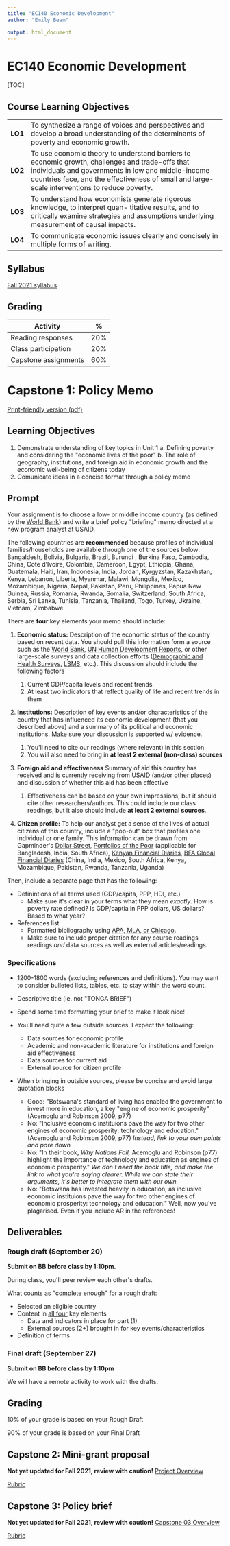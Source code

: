 ```yaml
---
title: "EC140 Economic Development"
author: "Emily Beam"

output: html_document
---
```


# EC140 Economic Development



[TOC]

## Course Learning Objectives 

|         |                                                              |
| ------- | ------------------------------------------------------------ |
| **LO1** | To synthesize a range of voices and perspectives and develop a broad understanding of the determinants of poverty and economic growth. |
| **LO2** | To use economic theory to understand barriers to economic growth, challenges and trade-offs that individuals and governments in low and middle-income countries face, and the effectiveness of small and large-scale interventions to reduce poverty. |
| **LO3** | To understand how economists generate rigorous knowledge, to interpret quan- titative results, and to critically examine strategies and assumptions underlying measurement of causal impacts. |
| **LO4** | To communicate economic issues clearly and concisely in multiple forms of writing. |



## Syllabus 

[Fall 2021 syllabus](files/ec140_syllabus_f21.pdf)



## Grading

| Activity             | %    |
| -------------------- | ---- |
| Reading responses    | 20%  |
| Class participation  | 20%  |
| Capstone assignments | 60%  |



# Capstone 1: Policy Memo

[Print-friendly version (pdf)](capstone-01_f21.pdf)



## Learning Objectives 

1. Demonstrate understanding of key topics in Unit 1
   a. Defining poverty and considering the "economic lives of the poor"
   b. The role of geography, institutions, and foreign aid in economic growth and the economic well-being of citizens today  
2. Comunicate ideas in a concise format through a policy memo 


## Prompt 

Your assignment is to choose a low- or middle income country (as defined by the [World Bank](https://datahelpdesk.worldbank.org/knowledgebase/articles/906519)) and write a brief policy "briefing" memo directed at a new program analyst at USAID. 

The following countries are **recommended** because profiles of individual families/households are available through one of the sources below: Bangaldesh, Bolivia, Bulgaria, Brazil, Burundi , Burkina Faso, Cambodia, China, Cote d’Ivoire, Colombia, Cameroon, Egypt, Ethiopia, Ghana, Guatemala, Haiti, Iran, Indonesia, India, Jordan, Kyrgyzstan, Kazakhstan, Kenya, Lebanon, Liberia, Myanmar, Malawi, Mongolia, Mexico, Mozambique, Nigeria, Nepal, Pakistan, Peru, Philippines, Papua New Guinea, Russia, Romania, Rwanda, Somalia, Switzerland, South Africa, Serbia, Sri Lanka, Tunisia, Tanzania, Thailand, Togo, Turkey, Ukraine, Vietnam, Zimbabwe



There are **four** key elements your memo should include: 

1. **Economic status:** Description of the economic status of the country based on recent data. You should pull this information form a source such as the [World Bank](https://data.worldbank.org/), [UN Human Development Reports](http://hdr.undp.org/en/content/download-data), or other large-scale surveys and data collection efforts ([Demographic and Health Surveys](https://www.dhsprogram.com/), [LSMS](https://www.worldbank.org/en/programs/lsms/initiatives/lsms-plus), etc.).  This discussion should include the following factors
   1. Current GDP/capita levels and recent trends
   2. At least two indicators that reflect quality of life and recent trends in them 

2. **Institutions:** Description of key events and/or characteristics of the country that has influenced its economic development (that you described above) and a summary of its political and economic institutions. Make sure your discussion is supported w/ evidence. 
   1. You'll need to cite our readings (where relevant) in this section
   2. You will also need to bring in **at least 2 external (non-class) sources**

3. **Foreign aid and effectiveness** Summary of aid this country has received and is currently receiving from [USAID](https://www.usaid.gov/) (and/or other places) and discussion of whether this aid has been effective 
   1. Effectiveness can be based on your own impressions, but it should cite other researchers/authors. This could include our class readings, but it also should include **at least 2 external sources**.

4. **Citizen profile:** To help our analyst get a sense of the lives of actual citizens of this country, include a  "pop-out" box that profiles one individual or one family. This information can be drawn from Gapminder's [Dollar Street](https://www.gapminder.org/dollar-street), [Portfolios of the Poor](http://www.portfoliosofthepoor.com/portfolios.asp) (applicable for Bangladesh, India, South Africa), [Kenyan Financial Diaries](https://www.fsdkenya.org/), [BFA Global Financial Diaries](https://bfaglobal.com/our-work/financial-diaries/) (China, India, Mexico, South Africa, Kenya, Mozambique, Pakistan, Rwanda, Tanzania, Uganda)

Then, include a separate page that has the following:

- Definintions of all terms used (GDP/capita, PPP, HDI, etc.)
  - Make sure it's clear in your terms what they mean *exactly*. How is poverty rate defined? Is GDP/captia in PPP dollars, US dollars? Based to what year? 
- References list 
  - Formatted bibliography using [APA, MLA, or Chicago](https://owl.purdue.edu/owl/research_and_citation/resources.html). 
  - Make sure to include proper citation for any course readings readings *and* data sources as well as external articles/readings.

### Specifications

- 1200-1800 words (excluding references and definitions). You may want to consider bulleted lists, tables, etc. to stay within the word count. 
- Descriptive title (ie. not "TONGA BRIEF")

- Spend some time formatting your brief to make it look nice!  
- You'll need quite a few outside sources. I expect the following: 
  - Data sources for economic profile
  - Academic and non-academic literature for institutions and foreign aid effectiveness
  - Data sources for current aid
  - External source for citizen profile
- When bringing in outside sources, please be concise and avoid large quotation blocks
  - Good: "Botswana's standard of living has enabled the government to invest more in education, a key "engine of economic prosperity" (Acemoglu and Robinson 2009, p77)
  - No: "Inclusive economic instituions pave the way for two other engines of economic prosperity: technology and education." (Acemoglu and Robinson 2009, p77) *Instead, link to your own points and pare down*
  - No: "In their book, *Why Nations Fail,* Acemoglu and Robinson (p77) highlight the importance of technology and education as engines of economic prosperity." *We don't need the book title, and make the link to what you're saying clearer. While we can state their arguments, it's better to integrate them with our own.*
  - No: "Botswana has invested heavily in education, as inclusive economic instituions pave the way for two other engines of economic prosperity: technology and education."  Well, now you've plagarised. Even if you include AR in the references! 

## Deliverables 

### Rough draft (September 20)

**Submit on BB before class by 1:10pm.** 

During class, you'll peer review each other's drafts. 

What counts as "complete enough" for a rough draft: 

- Selected an eligible  country 
- Content in <u>all four</u> key elements
  - Data and indicators in place for part (1) 
  - External sources (2+) brought in for key events/characteristics
- Definition of terms



### Final draft (September 27)

**Submit on BB before class by 1:10pm** 

We will have a remote activity to work with the drafts. 



## Grading 

10% of your grade is based on your Rough Draft 

90% of your grade is based on your Final Draft



## Capstone 2: Mini-grant proposal
**Not yet updated for Fall 2021, review with caution!** 
[Project Overview](files/EC140_Proposal.pdf)

[Rubric](files/MiniGrant_Rubric_EC140.pdf) 



## Capstone 3: Policy brief
**Not yet updated for Fall 2021, review with caution!** 
[Capstone 03 Overview](files/EC140_Cap3_Specifications.pdf)

 [Rubric](files/PolicyBrief_Rubric_EC140.pdf) 

